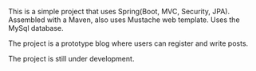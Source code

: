 This is a simple project that uses Spring(Boot, MVC, Security, JPA). 
Assembled with a Maven, also uses Mustache web template.
Uses the MySql database.

The project is a prototype blog where users can register and write posts.

The project is still under development.
